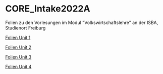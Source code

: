 # CORE_Intake2022A


Folien zu den Vorlesungen im Modul "Volkswirtschaftslehre" an der ISBA, Studienort Freiburg

[Folien Unit 1](https://isba-university.github.io/CORE_Intake2022A/Rmd/Unit_01.html#1)

[Folien Unit 2](https://isba-university.github.io/CORE_Intake2022A/Rmd/Unit_02.html#1)

[Folien Unit 3](https://isba-university.github.io/CORE_Intake2022A/Rmd/Unit_03.html#1)

[Folien Unit 4](https://isba-university.github.io/CORE_Intake2022A/Rmd/Unit_04.html#1)
